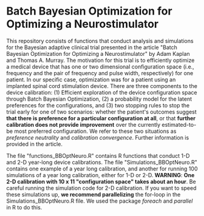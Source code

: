 # Batch Bayesian Optimization for Optimizing a Neurostimulator

This repository consists of functions that conduct analysis and simulations for the Bayesian adaptive clinical trial presented in the article "Batch Bayesian Optimization for Optimizing a Neurostimulator" by Adam Kaplan and Thomas A. Murray. The motivation for this trial is to efficiently optimize a medical device that has one or two dimensional configuration space (i.e., frequency and the pair of frequency and pulse width, respectively) for one patient. In our specific case, optimization was for a patient using an implanted spinal cord stimulation device. There are three components to the device calibration: (1) Efficient exploration of the device configuration space through Batch Bayesian Optimization, (2) a probability model for the latent preferences for the configurations, and (3) two stopping rules to stop the trial early for one of two scenarios: whether the patient's outcomes suggest **that there is preference for a particular configuration at all**, or that **further calibration does not provide improvement** over the currently estimated-to-be most preferred configuration. We refer to these two situations as *preference neutrality* and *calibration convergence*. Further information is provided in the article.   

The file "functions_BBOptNeuro.R" contains R functions that conduct 1-D and 2-D year-long device calibrations. The file "Simulations_BBOptNeuro.R" contains one example of a year long calibration, and another for running 100 simulations of a year long calibration,  either for 1-D or 2-D. **WARNING**: **One 2-D calibration with 10 x 11 "configuration space" takes about an hour**. Be careful running the simulation code for 2-D calibration. If you want to speed these simulations up, **we recommend parallelizing** the for-loop in the Simulations_BBOptNeuro.R file. We used the package *foreach* and *parallel* in R to do this. 
